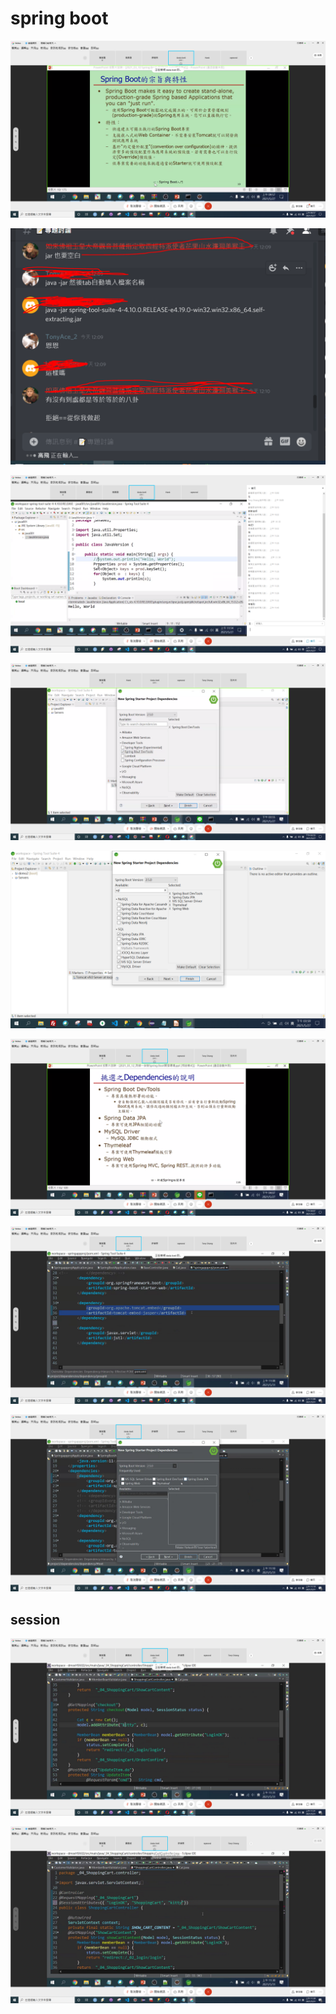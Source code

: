 # spring boot

![](.gitbook/assets/image%20%28182%29%20%281%29.png)

![](.gitbook/assets/image%20%28188%29.png)

![](.gitbook/assets/image%20%28182%29.png)

![](.gitbook/assets/image%20%28185%29.png)

![](.gitbook/assets/image%20%28187%29.png)

![](.gitbook/assets/image%20%28186%29.png)

![](.gitbook/assets/image%20%28192%29.png)

![](.gitbook/assets/image%20%28191%29.png)

## session

![](.gitbook/assets/image%20%28189%29.png)

![](.gitbook/assets/image%20%28190%29.png)




